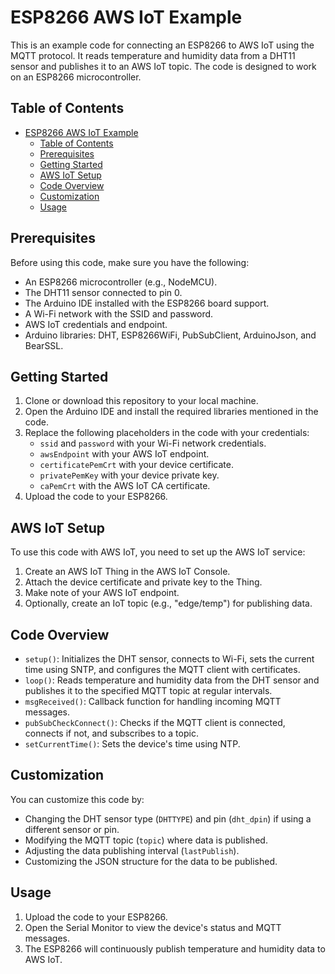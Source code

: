 # ESP8266 AWS IoT Example

This is an example code for connecting an ESP8266 to AWS IoT using the MQTT protocol. It reads temperature and humidity data from a DHT11 sensor and publishes it to an AWS IoT topic. The code is designed to work on an ESP8266 microcontroller.

## Table of Contents

- [ESP8266 AWS IoT Example](#esp8266-aws-iot-example)
  - [Table of Contents](#table-of-contents)
  - [Prerequisites](#prerequisites)
  - [Getting Started](#getting-started)
  - [AWS IoT Setup](#aws-iot-setup)
  - [Code Overview](#code-overview)
  - [Customization](#customization)
  - [Usage](#usage)

## Prerequisites

Before using this code, make sure you have the following:

- An ESP8266 microcontroller (e.g., NodeMCU).
- The DHT11 sensor connected to pin 0.
- The Arduino IDE installed with the ESP8266 board support.
- A Wi-Fi network with the SSID and password.
- AWS IoT credentials and endpoint.
- Arduino libraries: DHT, ESP8266WiFi, PubSubClient, ArduinoJson, and BearSSL.

## Getting Started

1. Clone or download this repository to your local machine.
2. Open the Arduino IDE and install the required libraries mentioned in the code.
3. Replace the following placeholders in the code with your credentials:
   - `ssid` and `password` with your Wi-Fi network credentials.
   - `awsEndpoint` with your AWS IoT endpoint.
   - `certificatePemCrt` with your device certificate.
   - `privatePemKey` with your device private key.
   - `caPemCrt` with the AWS IoT CA certificate.
4. Upload the code to your ESP8266.

## AWS IoT Setup

To use this code with AWS IoT, you need to set up the AWS IoT service:

1. Create an AWS IoT Thing in the AWS IoT Console.
2. Attach the device certificate and private key to the Thing.
3. Make note of your AWS IoT endpoint.
4. Optionally, create an IoT topic (e.g., "edge/temp") for publishing data.

## Code Overview

- `setup()`: Initializes the DHT sensor, connects to Wi-Fi, sets the current time using SNTP, and configures the MQTT client with certificates.
- `loop()`: Reads temperature and humidity data from the DHT sensor and publishes it to the specified MQTT topic at regular intervals.
- `msgReceived()`: Callback function for handling incoming MQTT messages.
- `pubSubCheckConnect()`: Checks if the MQTT client is connected, connects if not, and subscribes to a topic.
- `setCurrentTime()`: Sets the device's time using NTP.

## Customization

You can customize this code by:

- Changing the DHT sensor type (`DHTTYPE`) and pin (`dht_dpin`) if using a different sensor or pin.
- Modifying the MQTT topic (`topic`) where data is published.
- Adjusting the data publishing interval (`lastPublish`).
- Customizing the JSON structure for the data to be published.

## Usage

1. Upload the code to your ESP8266.
2. Open the Serial Monitor to view the device's status and MQTT messages.
3. The ESP8266 will continuously publish temperature and humidity data to AWS IoT.
